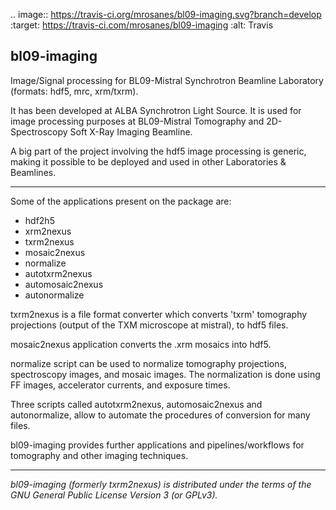 .. image:: https://travis-ci.org/mrosanes/bl09-imaging.svg?branch=develop
    :target: https://travis-ci.com/mrosanes/bl09-imaging
    :alt: Travis

 


bl09-imaging
------------


Image/Signal processing for BL09-Mistral Synchrotron Beamline Laboratory 
(formats: hdf5, mrc, xrm/txrm). 

It has been developed at ALBA Synchrotron Light Source. It is used for 
image processing purposes at BL09-Mistral Tomography and 2D-Spectroscopy 
Soft X-Ray Imaging Beamline.

A big part of the project involving the hdf5 image processing is generic, 
making it possible to be deployed and used in other Laboratories & Beamlines.


------


Some of the applications present on the package are:
- hdf2h5
- xrm2nexus
- txrm2nexus
- mosaic2nexus
- normalize
- autotxrm2nexus
- automosaic2nexus
- autonormalize

txrm2nexus is a file format converter which converts 'txrm' tomography 
projections (output of the TXM microscope at mistral), to hdf5 files.

mosaic2nexus application converts the .xrm mosaics into hdf5. 

normalize script can be used to normalize tomography projections, 
spectroscopy images, and mosaic images. The normalization is done using 
FF images, accelerator currents, and exposure times.

Three scripts called autotxrm2nexus, automosaic2nexus and autonormalize, allow 
to automate the procedures of conversion for many files.

bl09-imaging provides further applications and pipelines/workflows for 
tomography and other imaging techniques.


-----


*bl09-imaging (formerly txrm2nexus) is distributed under the terms of the 
GNU General Public License Version 3 (or GPLv3).*




